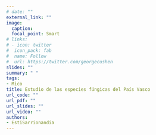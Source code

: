 ```yaml
---
# date: ""
external_link: ""
image:
  caption: 
  focal_point: Smart
# links:
# - icon: twitter
#  icon_pack: fab
#  name: Follow
#  url: https://twitter.com/georgecushen
slides: ""
summary: " "
tags:
- Mico
title: Estudio de las especies fúngicas del País Vasco
url_code: ""
url_pdf: ""
url_slides: ""
url_video: ""
authors: 
- EstiSarrionandia
---
```


